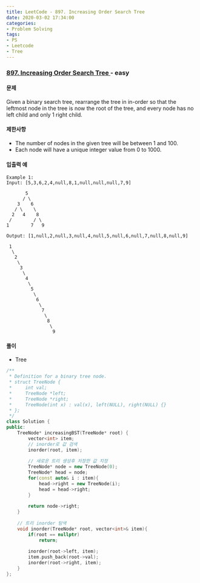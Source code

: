 ```yaml
---
title: LeetCode - 897. Increasing Order Search Tree
date: 2020-03-02 17:34:00
categories:
- Problem Solving
tags:
- PS
- Leetcode
- Tree
---
```


### [ 897. Increasing Order Search Tree ](https://leetcode.com/problems/increasing-order-search-tree/) - easy

#### 문제

Given a binary search tree, rearrange the tree in in-order so that the leftmost node in the tree is now the root of the tree, and every node has no left child and only 1 right child.

#### 제한사항

  - The number of nodes in the given tree will be between 1 and 100.
  - Each node will have a unique integer value from 0 to 1000.
  
#### 입출력 예

```
Example 1:
Input: [5,3,6,2,4,null,8,1,null,null,null,7,9]

       5
      / \
    3    6
   / \    \
  2   4    8
 /        / \ 
1        7   9

Output: [1,null,2,null,3,null,4,null,5,null,6,null,7,null,8,null,9]

 1
  \
   2
    \
     3
      \
       4
        \
         5
          \
           6
            \
             7
              \
               8
                \
                 9  
```

#### 풀이
  - Tree

```cpp
/**
 * Definition for a binary tree node.
 * struct TreeNode {
 *     int val;
 *     TreeNode *left;
 *     TreeNode *right;
 *     TreeNode(int x) : val(x), left(NULL), right(NULL) {}
 * };
 */
class Solution {
public:
    TreeNode* increasingBST(TreeNode* root) {
        vector<int> item;
        // inorder로 값 검색
        inorder(root, item);
        
        // 새로운 트리 생성후 저장한 값 지정
        TreeNode* node = new TreeNode(0);
        TreeNode* head = node;
        for(const auto& i : item){
            head->right = new TreeNode(i);
            head = head->right;
        }
        
        return node->right;
    }
    
    // 트리 inorder 탐색
    void inorder(TreeNode* root, vector<int>& item){
        if(root == nullptr)
            return;
        
        inorder(root->left, item);
        item.push_back(root->val);
        inorder(root->right, item);
    }
};
```

